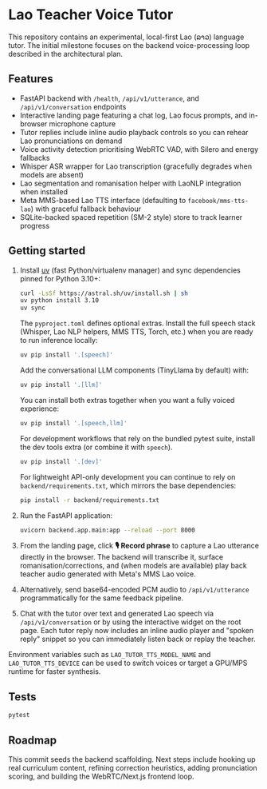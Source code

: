 # Lao Teacher Voice Tutor

This repository contains an experimental, local-first Lao (ລາວ) language tutor. The initial milestone focuses on the backend voice-processing loop described in the architectural plan.

## Features

- FastAPI backend with `/health`, `/api/v1/utterance`, and `/api/v1/conversation` endpoints
- Interactive landing page featuring a chat log, Lao focus prompts, and in-browser microphone capture
- Tutor replies include inline audio playback controls so you can rehear Lao pronunciations on demand
- Voice activity detection prioritising WebRTC VAD, with Silero and energy fallbacks
- Whisper ASR wrapper for Lao transcription (gracefully degrades when models are absent)
- Lao segmentation and romanisation helper with LaoNLP integration when installed
- Meta MMS-based Lao TTS interface (defaulting to `facebook/mms-tts-lao`) with graceful fallback behaviour
- SQLite-backed spaced repetition (SM-2 style) store to track learner progress

## Getting started

1. Install [uv](https://github.com/astral-sh/uv) (fast Python/virtualenv manager) and sync dependencies pinned for Python 3.10+:

   ```bash
   curl -LsSf https://astral.sh/uv/install.sh | sh
   uv python install 3.10
   uv sync
   ```

   The `pyproject.toml` defines optional extras. Install the full speech stack (Whisper, Lao NLP helpers, MMS TTS, Torch, etc.) when you are ready to run inference locally:

   ```bash
   uv pip install '.[speech]'
   ```

   Add the conversational LLM components (TinyLlama by default) with:

   ```bash
   uv pip install '.[llm]'
   ```

   You can install both extras together when you want a fully voiced experience:

   ```bash
   uv pip install '.[speech,llm]'
   ```

   For development workflows that rely on the bundled pytest suite, install the dev tools extra (or combine it with `speech`).

   ```bash
   uv pip install '.[dev]'
   ```

   For lightweight API-only development you can continue to rely on `backend/requirements.txt`, which mirrors the base dependencies:

   ```bash
   pip install -r backend/requirements.txt
   ```

2. Run the FastAPI application:

   ```bash
   uvicorn backend.app.main:app --reload --port 8000
   ```

3. From the landing page, click **🎙️ Record phrase** to capture a Lao utterance directly in the browser. The backend will transcribe it, surface romanisation/corrections, and (when models are available) play back teacher audio generated with Meta's MMS Lao voice.

4. Alternatively, send base64-encoded PCM audio to `/api/v1/utterance` programmatically for the same feedback pipeline.

5. Chat with the tutor over text and generated Lao speech via `/api/v1/conversation` or by using the interactive widget on the root page. Each tutor reply now includes an inline audio player and "spoken reply" snippet so you can immediately listen back or replay the teacher.

Environment variables such as `LAO_TUTOR_TTS_MODEL_NAME` and `LAO_TUTOR_TTS_DEVICE` can be used to switch voices or target a GPU/MPS runtime for faster synthesis.

## Tests

```bash
pytest
```

## Roadmap

This commit seeds the backend scaffolding. Next steps include hooking up real curriculum content, refining correction heuristics, adding pronunciation scoring, and building the WebRTC/Next.js frontend loop.
